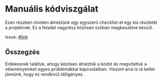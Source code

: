 # Manuális kódviszgálat

Ezen részben röviden átnéztünk egy egyszerű checklist-el egy kis részletét a projektnek.
Ez a feladat nagyrész közösen szóban megbeszélve készül.

Issue: [#link](https://github.com/BME-MIT-IET/iet-hf-2022-holnapejfeligszerintemmindlepjunkbe/issues/8)

## Összegzés

Érdekesnek találtuk, ahogy közösen átnéztük a kódot és megvitattuk a véleményeinket egyes problémákkal kapcsolatban. Viszont arra is rá kellet jönnünk, hogy ez rendkívül ídőigényes.
